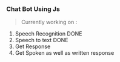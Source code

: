### Chat Bot Using Js

> Currently working on :
1. Speech Recognition DONE
2. Speech to text DONE
3. Get Response
4. Get Spoken as well as written response
